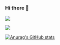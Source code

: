 ### Hi there 👋

<img src="https://media.giphy.com/media/MuE0xWbEohUrxbm77r/giphy.gif">

![](http://github-profile-summary-cards.vercel.app/api/cards/profile-details?username=burlackoff&theme=tokyonight)

[![Anurag's GitHub stats](https://github-readme-stats.vercel.app/api?username=burlackoff)](https://github.com/anuraghazra/github-readme-stats)

<!--
**burlackoff/burlackoff** is a ✨ _special_ ✨ repository because its `README.md` (this file) appears on your GitHub profile.

Here are some ideas to get you started:

- 🔭 I’m currently working on ...
- 🌱 I’m currently learning ...
- 👯 I’m looking to collaborate on ...
- 🤔 I’m looking for help with ...
- 💬 Ask me about ...
- 📫 How to reach me: ...
- 😄 Pronouns: ...
- ⚡ Fun fact: ...
-->
